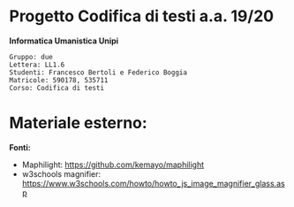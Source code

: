 # Progetto Codifica di testi a.a. 19/20
**Informatica Umanistica Unipi**

    Gruppo: due
    Lettera: LL1.6
    Studenti: Francesco Bertoli e Federico Boggia
    Matricole: 590178, 535711
    Corso: Codifica di testi

# Materiale esterno:

**Fonti:**
 
* Maphilight: https://github.com/kemayo/maphilight
* w3schools magnifier: https://www.w3schools.com/howto/howto_js_image_magnifier_glass.asp
